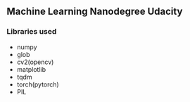 ## Machine Learning Nanodegree Udacity

### Libraries used
* numpy
* glob
* cv2(opencv)
* matplotlib
* tqdm
* torch(pytorch)
* PIL
